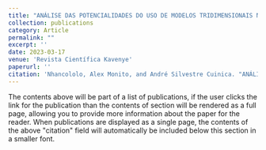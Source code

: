```yaml
---
title: "ANÁLISE DAS POTENCIALIDADES DO USO DE MODELOS TRIDIMENSIONAIS NO ENSINO E APRENDIZAGEM DA GEOMETRIA ESPACIAL NA 9ª CLASSE: ESTUDO DE CASO DA ESCOLA SECUNDÁRIA DE CHONGOENE"
collection: publications
category: Article
permalink: ""
excerpt: ''
date: 2023-03-17
venue: 'Revista Científica Kavenye'
paperurl: ''
citation: 'Nhancololo, Alex Monito, and André Silvestre Cuinica. "ANÁLISE DAS POTENCIALIDADES DO USO DE MODELOS TRIDIMENSIONAIS NO ENSINO E APRENDIZAGEM DA GEOMETRIA ESPACIAL NA 9ª CLASSE: ESTUDO DE CASO DA ESCOLA SECUNDÁRIA DE CHONGOENE.'
---
```


The contents above will be part of a list of publications, if the user clicks the link for the publication than the contents of section will be rendered as a full page, allowing you to provide more information about the paper for the reader. When publications are displayed as a single page, the contents of the above "citation" field will automatically be included below this section in a smaller font.
